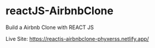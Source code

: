 # reactJS-AirbnbClone
Build a Airbnb Clone with REACT JS

Live Site: https://reactjs-airbnbclone-phyxerss.netlify.app/ 
